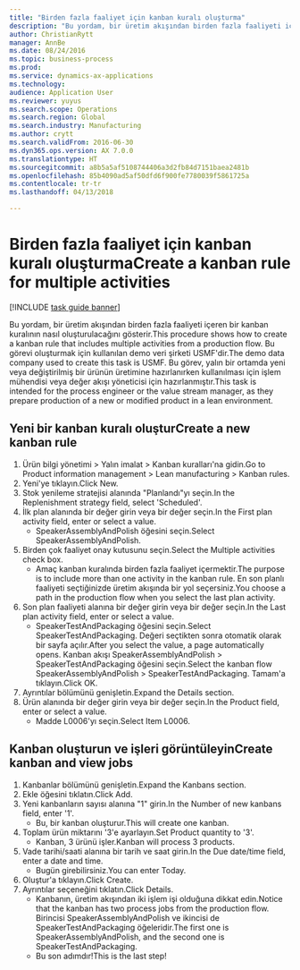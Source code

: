 ```yaml
--- 
title: "Birden fazla faaliyet için kanban kuralı oluşturma"
description: "Bu yordam, bir üretim akışından birden fazla faaliyeti içeren bir kanban kuralının nasıl oluşturulacağını gösterir."
author: ChristianRytt
manager: AnnBe
ms.date: 08/24/2016
ms.topic: business-process
ms.prod: 
ms.service: dynamics-ax-applications
ms.technology: 
audience: Application User
ms.reviewer: yuyus
ms.search.scope: Operations
ms.search.region: Global
ms.search.industry: Manufacturing
ms.author: crytt
ms.search.validFrom: 2016-06-30
ms.dyn365.ops.version: AX 7.0.0
ms.translationtype: HT
ms.sourcegitcommit: a8b5a5af5108744406a3d2fb84d7151baea2481b
ms.openlocfilehash: 85b4090ad5af50dfd6f900fe7780039f5861725a
ms.contentlocale: tr-tr
ms.lasthandoff: 04/13/2018

---
```

# <a name="create-a-kanban-rule-for-multiple-activities"></a><span data-ttu-id="6e77e-103">Birden fazla faaliyet için kanban kuralı oluşturma</span><span class="sxs-lookup"><span data-stu-id="6e77e-103">Create a kanban rule for multiple activities</span></span>

[!INCLUDE [task guide banner](../../includes/task-guide-banner.md)]

<span data-ttu-id="6e77e-104">Bu yordam, bir üretim akışından birden fazla faaliyeti içeren bir kanban kuralının nasıl oluşturulacağını gösterir.</span><span class="sxs-lookup"><span data-stu-id="6e77e-104">This procedure shows how to create a kanban rule that includes multiple activities from a production flow.</span></span> <span data-ttu-id="6e77e-105">Bu görevi oluşturmak için kullanılan demo veri şirketi USMF'dir.</span><span class="sxs-lookup"><span data-stu-id="6e77e-105">The demo data company used to create this task is USMF.</span></span> <span data-ttu-id="6e77e-106">Bu görev, yalın bir ortamda yeni veya değiştirilmiş bir ürünün üretimine hazırlanırken kullanılması için işlem mühendisi veya değer akışı yöneticisi için hazırlanmıştır.</span><span class="sxs-lookup"><span data-stu-id="6e77e-106">This task is intended for the process engineer or the value stream manager, as they prepare production of a new or modified product in a lean environment.</span></span>


## <a name="create-a-new-kanban-rule"></a><span data-ttu-id="6e77e-107">Yeni bir kanban kuralı oluştur</span><span class="sxs-lookup"><span data-stu-id="6e77e-107">Create a new kanban rule</span></span>
1. <span data-ttu-id="6e77e-108">Ürün bilgi yönetimi > Yalın imalat > Kanban kuralları'na gidin.</span><span class="sxs-lookup"><span data-stu-id="6e77e-108">Go to Product information management > Lean manufacturing > Kanban rules.</span></span>
2. <span data-ttu-id="6e77e-109">Yeni'ye tıklayın.</span><span class="sxs-lookup"><span data-stu-id="6e77e-109">Click New.</span></span>
3. <span data-ttu-id="6e77e-110">Stok yenileme stratejisi alanında "Planlandı"yı seçin.</span><span class="sxs-lookup"><span data-stu-id="6e77e-110">In the Replenishment strategy field, select 'Scheduled'.</span></span>
4. <span data-ttu-id="6e77e-111">İlk plan alanında bir değer girin veya bir değer seçin.</span><span class="sxs-lookup"><span data-stu-id="6e77e-111">In the First plan activity field, enter or select a value.</span></span>
    * <span data-ttu-id="6e77e-112">SpeakerAssemblyAndPolish öğesini seçin.</span><span class="sxs-lookup"><span data-stu-id="6e77e-112">Select SpeakerAssemblyAndPolish.</span></span>  
5. <span data-ttu-id="6e77e-113">Birden çok faaliyet onay kutusunu seçin.</span><span class="sxs-lookup"><span data-stu-id="6e77e-113">Select the Multiple activities check box.</span></span>
    * <span data-ttu-id="6e77e-114">Amaç kanban kuralında birden fazla faaliyet içermektir.</span><span class="sxs-lookup"><span data-stu-id="6e77e-114">The purpose is to include more than one activity in the kanban rule.</span></span> <span data-ttu-id="6e77e-115">En son planlı faaliyeti seçtiğinizde üretim akışında bir yol seçersiniz.</span><span class="sxs-lookup"><span data-stu-id="6e77e-115">You choose a path in the production flow when you select the last plan activity.</span></span>  
6. <span data-ttu-id="6e77e-116">Son plan faaliyeti alanına bir değer girin veya bir değer seçin.</span><span class="sxs-lookup"><span data-stu-id="6e77e-116">In the Last plan activity field, enter or select a value.</span></span>
    * <span data-ttu-id="6e77e-117">SpeakerTestAndPackaging öğesini seçin.</span><span class="sxs-lookup"><span data-stu-id="6e77e-117">Select SpeakerTestAndPackaging.</span></span> <span data-ttu-id="6e77e-118">Değeri seçtikten sonra otomatik olarak bir sayfa açılır.</span><span class="sxs-lookup"><span data-stu-id="6e77e-118">After you select the value, a page automatically opens.</span></span> <span data-ttu-id="6e77e-119">Kanban akışı SpeakerAssemblyAndPolish > SpeakerTestAndPackaging öğesini seçin.</span><span class="sxs-lookup"><span data-stu-id="6e77e-119">Select the kanban flow SpeakerAssemblyAndPolish > SpeakerTestAndPackaging.</span></span> <span data-ttu-id="6e77e-120">Tamam'a tıklayın.</span><span class="sxs-lookup"><span data-stu-id="6e77e-120">Click OK.</span></span>  
7. <span data-ttu-id="6e77e-121">Ayrıntılar bölümünü genişletin.</span><span class="sxs-lookup"><span data-stu-id="6e77e-121">Expand the Details section.</span></span>
8. <span data-ttu-id="6e77e-122">Ürün alanında bir değer girin veya bir değer seçin.</span><span class="sxs-lookup"><span data-stu-id="6e77e-122">In the Product field, enter or select a value.</span></span>
    * <span data-ttu-id="6e77e-123">Madde L0006'yı seçin.</span><span class="sxs-lookup"><span data-stu-id="6e77e-123">Select Item L0006.</span></span>  

## <a name="create-kanban-and-view-jobs"></a><span data-ttu-id="6e77e-124">Kanban oluşturun ve işleri görüntüleyin</span><span class="sxs-lookup"><span data-stu-id="6e77e-124">Create kanban and view jobs</span></span>
1. <span data-ttu-id="6e77e-125">Kanbanlar bölümünü genişletin.</span><span class="sxs-lookup"><span data-stu-id="6e77e-125">Expand the Kanbans section.</span></span>
2. <span data-ttu-id="6e77e-126">Ekle öğesini tıklatın.</span><span class="sxs-lookup"><span data-stu-id="6e77e-126">Click Add.</span></span>
3. <span data-ttu-id="6e77e-127">Yeni kanbanların sayısı alanına "1" girin.</span><span class="sxs-lookup"><span data-stu-id="6e77e-127">In the Number of new kanbans field, enter '1'.</span></span>
    * <span data-ttu-id="6e77e-128">Bu, bir kanban oluşturur.</span><span class="sxs-lookup"><span data-stu-id="6e77e-128">This will create one kanban.</span></span>  
4. <span data-ttu-id="6e77e-129">Toplam ürün miktarını '3'e ayarlayın.</span><span class="sxs-lookup"><span data-stu-id="6e77e-129">Set Product quantity to '3'.</span></span>
    * <span data-ttu-id="6e77e-130">Kanban, 3 ürünü işler.</span><span class="sxs-lookup"><span data-stu-id="6e77e-130">Kanban will process 3 products.</span></span>  
5. <span data-ttu-id="6e77e-131">Vade tarihi/saati alanına bir tarih ve saat girin.</span><span class="sxs-lookup"><span data-stu-id="6e77e-131">In the Due date/time field, enter a date and time.</span></span>
    * <span data-ttu-id="6e77e-132">Bugün girebilirsiniz.</span><span class="sxs-lookup"><span data-stu-id="6e77e-132">You can enter Today.</span></span>  
6. <span data-ttu-id="6e77e-133">Oluştur'a tıklayın.</span><span class="sxs-lookup"><span data-stu-id="6e77e-133">Click Create.</span></span>
7. <span data-ttu-id="6e77e-134">Ayrıntılar seçeneğini tıklatın.</span><span class="sxs-lookup"><span data-stu-id="6e77e-134">Click Details.</span></span>
    * <span data-ttu-id="6e77e-135">Kanbanın, üretim akışından iki işlem işi olduğuna dikkat edin.</span><span class="sxs-lookup"><span data-stu-id="6e77e-135">Notice that the kanban has two process jobs from the production flow.</span></span> <span data-ttu-id="6e77e-136">Birincisi SpeakerAssemblyAndPolish ve ikincisi de SpeakerTestAndPackaging öğeleridir.</span><span class="sxs-lookup"><span data-stu-id="6e77e-136">The first one is SpeakerAssemblyAndPolish, and the second one is SpeakerTestAndPackaging.</span></span>  
    * <span data-ttu-id="6e77e-137">Bu son adımdır!</span><span class="sxs-lookup"><span data-stu-id="6e77e-137">This is the last step!</span></span>  



